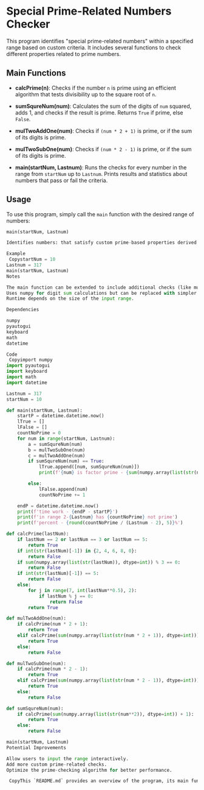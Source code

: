 # Special Prime-Related Numbers Checker

This program identifies "special prime-related numbers" within a specified range based on custom criteria. It includes several functions to check different properties related to prime numbers.

## Main Functions

- **calcPrime(n)**: Checks if the number `n` is prime using an efficient algorithm that tests divisibility up to the square root of `n`.

- **sumSqureNum(num)**: Calculates the sum of the digits of `num` squared, adds 1, and checks if the result is prime. Returns `True` if prime, else `False`.

- **mulTwoAddOne(num)**: Checks if `(num * 2 + 1)` is prime, or if the sum of its digits is prime.

- **mulTwoSubOne(num)**: Checks if `(num * 2 - 1)` is prime, or if the sum of its digits is prime.

- **main(startNum, Lastnum)**: Runs the checks for every number in the range from `startNum` up to `Lastnum`. Prints results and statistics about numbers that pass or fail the criteria.

## Usage

To use this program, simply call the `main` function with the desired range of numbers:

```python
main(startNum, Lastnum)

Identifies numbers: that satisfy custom prime-based properties derived from mathematical expressions.

Example
 CopystartNum = 10
Lastnum = 317
main(startNum, Lastnum)
Notes

The main function can be extended to include additional checks (like mulTwoAddOne and mulTwoSubOne).
Uses numpy for digit sum calculations but can be replaced with simpler built-in functions.
Runtime depends on the size of the input range.

Dependencies

numpy
pyautogui
keyboard
math
datetime

Code
 Copyimport numpy
import pyautogui
import keyboard
import math
import datetime

Lastnum = 317
startNum = 10

def main(startNum, Lastnum):
    startP = datetime.datetime.now()
    lTrue = []
    lFalse = []
    countNoPrime = 0
    for num in range(startNum, Lastnum):
        a = sumSqureNum(num)
        b = mulTwoSubOne(num)
        c = mulTwoAddOne(num)
        if sumSqureNum(num) == True:
            lTrue.append([num, sumSqureNum(num)])
            print(f'{num} is factor prime - {sum(numpy.array(list(str(num**2)), dtype=int))} is prime by SqureSumDigits')

        else:
            lFalse.append(num)
            countNoPrime += 1

    endP = datetime.datetime.now()
    print(f'time work - {endP - startP}')
    print(f'in range 2-{Lastnum} has {countNoPrime} not prime')
    print(f'percent - {round(countNoPrime / (Lastnum - 2), 5)}%')

def calcPrime(lastNum):
    if lastNum == 2 or lastNum == 3 or lastNum == 5:
        return True
    if int(str(lastNum)[-1]) in {2, 4, 6, 8, 0}:
        return False
    if sum(numpy.array(list(str(lastNum)), dtype=int)) % 3 == 0:
        return False
    if int(str(lastNum)[-1]) == 5:
        return False
    else:
        for j in range(7, int(lastNum**0.5), 2):
            if lastNum % j == 0:
                return False
        return True

def mulTwoAddOne(num):
    if calcPrime(num * 2 + 1):
        return True
    elif calcPrime(sum(numpy.array(list(str(num * 2 + 1)), dtype=int))):
        return True
    else:
        return False

def mulTwoSubOne(num):
    if calcPrime(num * 2 - 1):
        return True
    elif calcPrime(sum(numpy.array(list(str(num * 2 - 1)), dtype=int))):
        return True
    else:
        return False

def sumSqureNum(num):
    if calcPrime(sum(numpy.array(list(str(num**2)), dtype=int)) + 1):
        return True
    else:
        return False

main(startNum, Lastnum)
Potential Improvements

Allow users to input the range interactively.
Add more custom prime-related checks.
Optimize the prime-checking algorithm for better performance.

 CopyThis `README.md` provides an overview of the program, its main functions, usage instructions, and an example of how to run the script. You can copy this content into a `README.md` file in your project directory.

